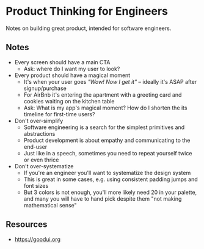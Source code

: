 # Product Thinking for Engineers

Notes on building great product, intended for software engineers.

## Notes

* Every screen should have a main CTA
  * Ask: where do I want my user to look?
* Every product should have a magical moment
  * It's when your user goes *"Wow! Now I get it"* – ideally it's ASAP after signup/purchase
  * For AirBnb it's entering the apartment with a greeting card and cookies waiting on the kitchen table
  * Ask: What is my app's magical moment? How do I shorten the its timeline for first-time users?
* Don't over-simplify
  * Software engineering is a search for the simplest primitives and abstractions
  * Product development is about empathy and communicating to the end-user
  * Just like in a speech, sometimes you need to repeat yourself twice or even thrice
* Don't over-systematize
  * If you're an engineer you'll want to systematize the design system
  * This is great in some cases, e.g. using consistent padding jumps and font sizes
  * But 3 colors is not enough, you'll more likely need 20 in your palette, and many you will have to hand pick despite them "not making mathematical sense"

## Resources

* https://goodui.org
